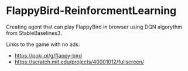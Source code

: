 # FlappyBird-ReinforcmentLearning
Creating agent that can play FlappyBird in browser using DQN algorythm from StableBaselines3.

Links to the game with no ads:
- https://poki.pl/g/flappy-bird
- https://scratch.mit.edu/projects/40001012/fullscreen/

